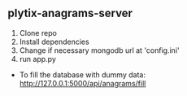 ## plytix-anagrams-server

1. Clone repo
2. Install dependencies
3. Change if necessary mongodb url at 'config.ini'
4. run app.py
   
- To fill the database with dummy data: http://127.0.0.1:5000/api/anagrams/fill
